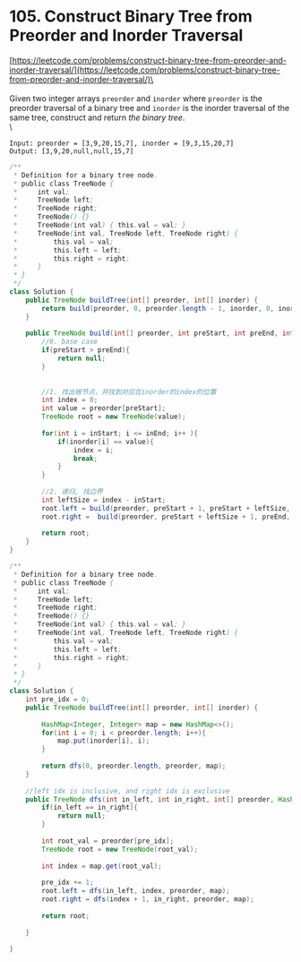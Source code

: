 # 105. Construct Binary Tree from Preorder and Inorder Traversal

[https://leetcode.com/problems/construct-binary-tree-from-preorder-and-inorder-traversal/](https://leetcode.com/problems/construct-binary-tree-from-preorder-and-inorder-traversal/)\
\
\
Given two integer arrays `preorder` and `inorder` where `preorder` is the preorder traversal of a binary tree and `inorder` is the inorder traversal of the same tree, construct and return _the binary tree_.\
\


```
Input: preorder = [3,9,20,15,7], inorder = [9,3,15,20,7]
Output: [3,9,20,null,null,15,7]
```

```java
/**
 * Definition for a binary tree node.
 * public class TreeNode {
 *     int val;
 *     TreeNode left;
 *     TreeNode right;
 *     TreeNode() {}
 *     TreeNode(int val) { this.val = val; }
 *     TreeNode(int val, TreeNode left, TreeNode right) {
 *         this.val = val;
 *         this.left = left;
 *         this.right = right;
 *     }
 * }
 */
class Solution {
    public TreeNode buildTree(int[] preorder, int[] inorder) {
        return build(preorder, 0, preorder.length - 1, inorder, 0, inorder.length - 1);
    }
    
    public TreeNode build(int[] preorder, int preStart, int preEnd, int[] inorder, int inStart, int inEnd){
        //0. base case
        if(preStart > preEnd){
            return null;
        }
        
        
        //1. 找出根节点，并找到对应在inorder的index的位置
        int index = 0;
        int value = preorder[preStart];
        TreeNode root = new TreeNode(value);
        
        for(int i = inStart; i <= inEnd; i++ ){
            if(inorder[i] == value){
                index = i;
                break;
            }
        }
        
        //2. 递归, 找边界
        int leftSize = index - inStart;
        root.left = build(preorder, preStart + 1, preStart + leftSize, inorder, inStart, index - 1);
        root.right =  build(preorder, preStart + leftSize + 1, preEnd, inorder, index + 1, inEnd);
        
        return root;
    }
}
```

```java
/**
 * Definition for a binary tree node.
 * public class TreeNode {
 *     int val;
 *     TreeNode left;
 *     TreeNode right;
 *     TreeNode() {}
 *     TreeNode(int val) { this.val = val; }
 *     TreeNode(int val, TreeNode left, TreeNode right) {
 *         this.val = val;
 *         this.left = left;
 *         this.right = right;
 *     }
 * }
 */
class Solution {
    int pre_idx = 0;
    public TreeNode buildTree(int[] preorder, int[] inorder) {
        
        HashMap<Integer, Integer> map = new HashMap<>();
        for(int i = 0; i < preorder.length; i++){
            map.put(inorder[i], i);
        }
        
        return dfs(0, preorder.length, preorder, map);
    }
    
    //left idx is inclusive, and right idx is exclusive
    public TreeNode dfs(int in_left, int in_right, int[] preorder, HashMap<Integer, Integer> map){
        if(in_left == in_right){
            return null;
        }
        
        int root_val = preorder[pre_idx];
        TreeNode root = new TreeNode(root_val);
        
        int index = map.get(root_val);
        
        pre_idx += 1;
        root.left = dfs(in_left, index, preorder, map);
        root.right = dfs(index + 1, in_right, preorder, map);
        
        return root;
        
    }
    
}
```

